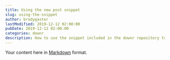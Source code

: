 ```yaml
---
title: Using the new post snippet
slug: using-the-snippet
author: bradygaster
lastModified: 2019-12-12 02:00:00
pubDate: 2019-12-12 02:00:00
categories: downr
description: How to use the snippet included in the downr repository to create new posts quickly
---
```


Your content here in [Markdown](https://github.com/adam-p/markdown-here/wiki/Markdown-Cheatsheet) format.

